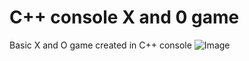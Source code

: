 # C++ console X and 0 game
Basic X and O game created in C++ console
![Image](https://imgur.com/yaAYDnv.png)
